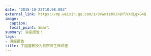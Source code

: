 ```yaml
---
date: "2018-10-22T10:08:00Z"
external_link: https://mp.weixin.qq.com/s/0VwmTzRXJnBYlVXdLgxG4Q
image:
  caption: 
  focal_point: Smart
summary: 讲座报告！
tags:
- 讲座报告
title: 丁国盛教授为我院师生做讲座
---
```

